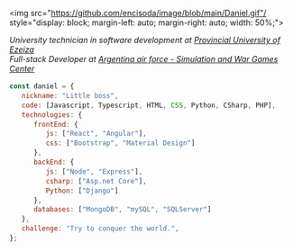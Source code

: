 <img src="https://github.com/encisoda/image/blob/main/Daniel.gif"/ style="display: block;
  margin-left: auto;
  margin-right: auto;
  width: 50%;">


<p><em>University technician in software development at <a href="https://web.upe.edu.ar/">Provincial University of Ezeiza </a> 
</br>Full-stack Developer at <a href="https://www.argentina.gob.ar/fuerzaaerea/direccion-general-de-investigacion-y-desarrollo/centro-de-simulacion-y-juegos-de-guerra-csjg">Argentina air force - Simulation and War Games Center</a> 
</em></p>

```javascript
const daniel = {
   nickname: "Little boss",
   code: [Javascript, Typescript, HTML, CSS, Python, CSharp, PHP],
   technologies: {
      frontEnd: {
         js: ["React", "Angular"],
         css: ["Bootstrap", "Material Design"]
      },
      backEnd: {
         js: ["Node", "Express"],
         csharp: ["Asp.net Core"],
         Python: ["Django"]
      },
      databases: ["MongoDB", "mySQL", "SQLServer"]
   },
   challenge: "Try to conquer the world.",
};
```
